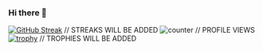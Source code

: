 ### Hi there 👋
[![GitHub Streak](https://github-readme-streak-stats.herokuapp.com/?user=janvisiddhpura)](https://git.io/streak-stats) // STREAKS WILL BE ADDED
![counter](https://[YOUR_ENDPOINT].m.pipedream.net) // PROFILE VIEWS
[![trophy](https://github-profile-trophy.vercel.app/?username=janvisiddhpura&theme=onedark)](https://github.com/janvisiddhpura/github-profile-trophy)  // TROPHIES WILL BE ADDED 
<!--
**janvisiddhpura/janvisiddhpura** is a ✨ _special_ ✨ repository because its `README.md` (this file) appears on your GitHub profile.

Here are some ideas to get you started:

- 🔭 I’m currently working on ...
- 🌱 I’m currently learning ...
- 👯 I’m looking to collaborate on ...
- 🤔 I’m looking for help with ...
- 💬 Ask me about ...
- 📫 How to reach me: ...
- 😄 Pronouns: ...
- ⚡ Fun fact: ...
-->
